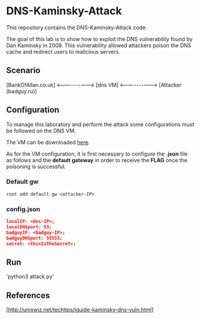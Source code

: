 # DNS-Kaminsky-Attack

This repository contains the DNS-Kaminsky-Attack code.

The goal of this lab is to show how to exploit the DNS vulnerability found by Dan Kaminsky in 2008. This vulnerability allowed attackers poison the DNS cache and redirect users to malicious servers.

## Scenario

 [BankOfAllan.co.uk] <----------> [dns VM| <----------> [Attacker (badguy.ru)]

## Configuration

To manage this laboratory and perform the attack some configurations must be followed on the DNS VM.

The VM can be downloaded [here](https://my.pcloud.com/publink/show?code=XZFyHA7ZfJaJlozTs1me2AHj5ftw6mFASab7).

As for the VM configuration, it is first necessary to configure the **.json** file as follows and the **default gateway** in order to receive the **FLAG** once the poisoning is successful.

### Default gw
`root add default gw <attacker-IP>`
### config.json
```json
localIP: <dns-IP>;
localDNSport: 53;
badguyIP: <badguy-IP>;
badguyDNSport: 55553;
secret: <thisIsTheSecret>;
```

## Run
'python3 attack.py'

## References
[http://unixwiz.net/techtips/iguide-kaminsky-dns-vuln.html]
